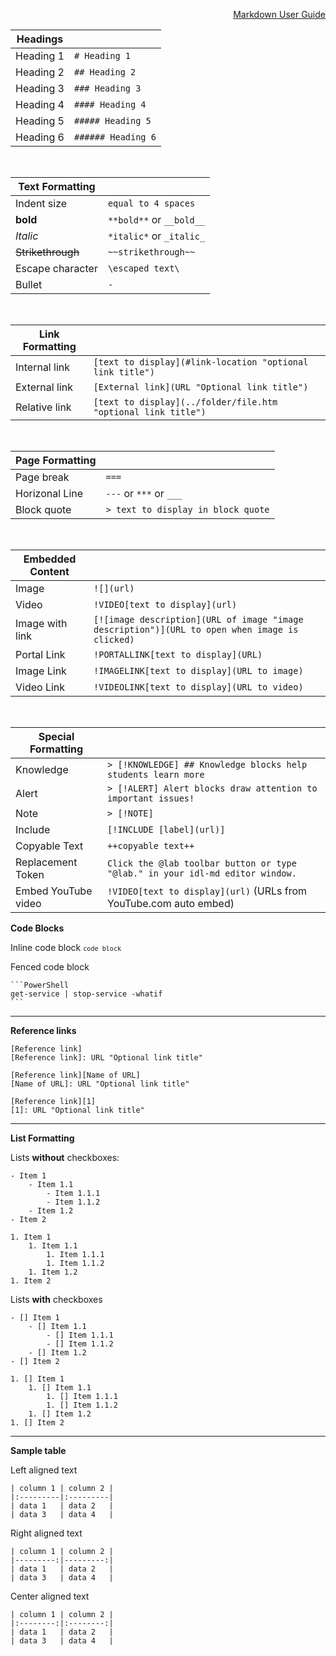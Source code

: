 <a href="https://learnondemandsystems.github.io/guides/idl2/markdown-user-guide.html" style="float:right;" title="A full user guide to authoring labs in IDL-flavored markdown.">Markdown User Guide</a>

<br>

| **Headings**      |                                          |
| ------------------| ---------------------------------------- |
| Heading 1         | `# Heading 1`                            |
| Heading 2         | `## Heading 2`                           |
| Heading 3         | `### Heading 3`                          |
| Heading 4         | `#### Heading 4`                         |
| Heading 5         | `##### Heading 5`                        |
| Heading 6         | `###### Heading 6`                       |

<br>

|**Text Formatting**|                                          |
| ----------------- | ---------------------------------------- |
| Indent size       | `equal to 4 spaces`                      |
| **bold**          | `**bold**` or `__bold__`                 |
| *Italic*          | `*italic*` or `_italic_`                 |
| ~~Strikethrough~~ | `~~strikethrough~~`                      |
| Escape character  | `\escaped text\`                         |
| Bullet            | `-`                                      |

<br>

|**Link Formatting**|                                          |
| ------------------| ---------------------------------------- |
| Internal link     | `[text to display](#link-location "optional link title")` |
| External link     | `[External link](URL "Optional link title")` |
| Relative link     | `[text to display](../folder/file.htm "optional link title")` |

<br>

|**Page Formatting**|                                          |
| ----------------- | ---------------------------------------- |
| Page break        | `===`                                    |
| Horizonal Line    | `---` or `***` or `___`                  |
| Block quote       | `> text to display in block quote`       |

<br>

|**Embedded Content**|                                          |
| ----------------- | ---------------------------------------- |
| Image             | `![](url)`                               |
| Video             | `!VIDEO[text to display](url)`           |
| Image with link   | `[![image description](URL of image "image description")](URL to open when image is clicked)`    |
| Portal Link       |  `!PORTALLINK[text to display](URL)`     | 
| Image Link        |  `!IMAGELINK[text to display](URL to image)`| 
| Video Link        |  `!VIDEOLINK[text to display](URL to video)`| 

<br>

|**Special Formatting**|                                          |
| ----------------- | ---------------------------------------- |
| Knowledge         | `> [!KNOWLEDGE] ## Knowledge blocks help students learn more` |
| Alert             | `> [!ALERT] Alert blocks draw attention to important issues!` |
| Note              | `> [!NOTE]`                              |
| Include           | `[!INCLUDE [label](url)]`                |
| Copyable Text     | `++copyable text++`                      |
| Replacement Token | `Click the @lab toolbar button or type "@lab." in your idl-md editor window.` |
| Embed YouTube video | `!VIDEO[text to display](url)` (URLs from YouTube.com auto embed)               |

**Code Blocks**

Inline code block  <code>`code block`</code>   

Fenced code block
~~~Fenced_code_block
​```PowerShell
get-service | stop-service -whatif
​```
~~~
---
**Reference links**

```Text_lookup
[Reference link]
[Reference link]: URL "Optional link title"
```
```Label_lookup
[Reference link][Name of URL]
[Name of URL]: URL "Optional link title"
```
```Footnote_style
[Reference link][1]
[1]: URL "Optional link title"
```
---
**List Formatting**

Lists **without** checkboxes:       
```Unordered_List
- Item 1
    - Item 1.1
        - Item 1.1.1
        - Item 1.1.2
    - Item 1.2
- Item 2
```
```Ordered_List
1. Item 1
    1. Item 1.1
        1. Item 1.1.1
        1. Item 1.1.2
    1. Item 1.2
1. Item 2
```

Lists **with** checkboxes

```Unordered_List
- [] Item 1
    - [] Item 1.1
        - [] Item 1.1.1
        - [] Item 1.1.2
    - [] Item 1.2
- [] Item 2
```

```Ordered_List
1. [] Item 1
    1. [] Item 1.1
        1. [] Item 1.1.1
        1. [] Item 1.1.2
    1. [] Item 1.2
1. [] Item 2
```

---
**Sample table**

Left aligned text
```
| column 1 | column 2 |
|:---------|:---------|
| data 1   | data 2   |
| data 3   | data 4   |
```

Right aligned text
```
| column 1 | column 2 |
|---------:|---------:|
| data 1   | data 2   |
| data 3   | data 4   |
```

Center aligned text
```
| column 1 | column 2 |
|:--------:|:--------:|
| data 1   | data 2   |
| data 3   | data 4   |
```
